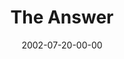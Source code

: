 ---
layout: message
category: message
series: "The Big Picture"
title: "The Answer"
date: 2002-07-20-00-00
message_id: 272
---